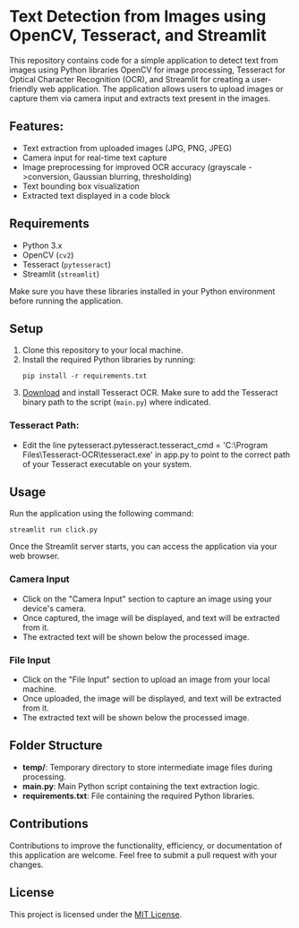 # Text Detection from Images using OpenCV, Tesseract, and Streamlit

This repository contains code for a simple application to detect text from images using Python libraries OpenCV for image processing, Tesseract for Optical Character Recognition (OCR), and Streamlit for creating a user-friendly web application. The application allows users to upload images or capture them via camera input and extracts text present in the images.

## Features:

- Text extraction from uploaded images (JPG, PNG, JPEG)
- Camera input for real-time text capture
- Image preprocessing for improved OCR accuracy (grayscale ->conversion, Gaussian blurring, thresholding)
- Text bounding box visualization
- Extracted text displayed in a code block

## Requirements
- Python 3.x
- OpenCV (`cv2`)
- Tesseract (`pytesseract`)
- Streamlit (`streamlit`)

Make sure you have these libraries installed in your Python environment before running the application.

## Setup
1. Clone this repository to your local machine.
2. Install the required Python libraries by running:
   ```
   pip install -r requirements.txt
   ```
3. [Download](https://github.com/tesseract-ocr/tesseract) and install Tesseract OCR. Make sure to add the Tesseract binary path to the script (`main.py`) where indicated.

### Tesseract Path:

- Edit the line pytesseract.pytesseract.tesseract_cmd = 'C:\\Program Files\\Tesseract-OCR\\tesseract.exe' in app.py to point to the correct path of your Tesseract executable on your system.

## Usage
Run the application using the following command:
```
streamlit run click.py
```
Once the Streamlit server starts, you can access the application via your web browser.

### Camera Input
- Click on the "Camera Input" section to capture an image using your device's camera.
- Once captured, the image will be displayed, and text will be extracted from it.
- The extracted text will be shown below the processed image.

### File Input
- Click on the "File Input" section to upload an image from your local machine.
- Once uploaded, the image will be displayed, and text will be extracted from it.
- The extracted text will be shown below the processed image.

## Folder Structure
- **temp/**: Temporary directory to store intermediate image files during processing.
- **main.py**: Main Python script containing the text extraction logic.
- **requirements.txt**: File containing the required Python libraries.

## Contributions
Contributions to improve the functionality, efficiency, or documentation of this application are welcome. Feel free to submit a pull request with your changes.

## License
This project is licensed under the [MIT License](LICENSE).